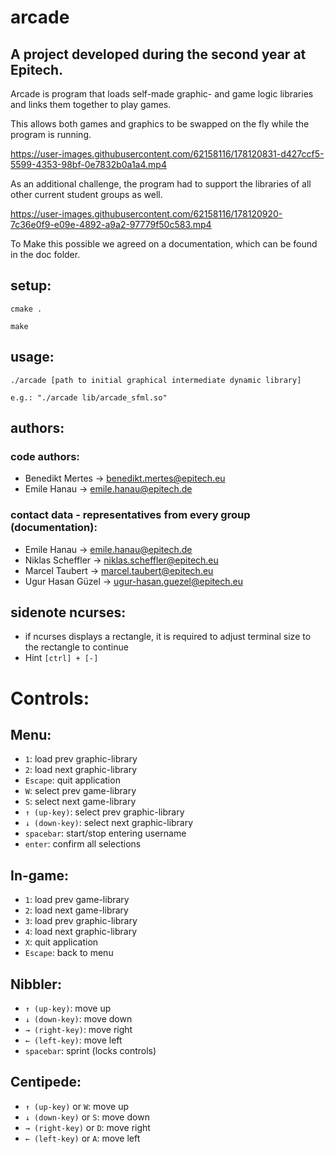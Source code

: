 # arcade

## A project developed during the second year at Epitech.

Arcade is program that loads self-made graphic- and game logic libraries and links them together to play games.

This allows both games and graphics to be swapped on the fly while the program is running.

https://user-images.githubusercontent.com/62158116/178120831-d427ccf5-5599-4353-98bf-0e7832b0a1a4.mp4

As an additional challenge, the program had to support the libraries of all other current student groups as well.

https://user-images.githubusercontent.com/62158116/178120920-7c36e0f9-e09e-4892-a9a2-97779f50c583.mp4

To Make this possible we agreed on a documentation, which can be found in the doc folder.

## setup:

`cmake .`

`make`

## usage:

`./arcade [path to initial graphical intermediate dynamic library]`

`e.g.: "./arcade lib/arcade_sfml.so"`

## authors:

### code authors:

- Benedikt Mertes -> benedikt.mertes@epitech.eu
- Emile Hanau -> emile.hanau@epitech.de

### contact data - representatives from every group (documentation):

- Emile Hanau -> emile.hanau@epitech.de
- Niklas Scheffler  -> niklas.scheffler@epitech.eu
- Marcel Taubert    -> marcel.taubert@epitech.eu
- Ugur Hasan Güzel  -> ugur-hasan.guezel@epitech.eu

## sidenote ncurses:

- if ncurses displays a rectangle, it is required to adjust terminal size to the rectangle to continue
- Hint `[ctrl] + [-]`



# Controls:

## Menu:
- `1`: load prev graphic-library
- `2`: load next graphic-library
- `Escape`: quit application
- `W`:  select prev game-library
- `S`:  select next game-library
- `↑ (up-key)`: select prev graphic-library
- `↓ (down-key)`: select next graphic-library
- `spacebar`: start/stop entering username
- `enter`: confirm all selections


## In-game:
- `1`: load prev game-library
- `2`: load next game-library
- `3`: load prev graphic-library
- `4`: load next graphic-library
- `X`: quit application
- `Escape`: back to menu

## Nibbler:
- `↑ (up-key)`: move up
- `↓ (down-key)`: move down
- `→ (right-key)`: move right
- `← (left-key)`: move left
- `spacebar`: sprint (locks controls)

## Centipede:
- `↑ (up-key)` or `W`: move up
- `↓ (down-key)` or `S`: move down
- `→ (right-key)` or `D`: move right
- `← (left-key)` or `A`: move left
